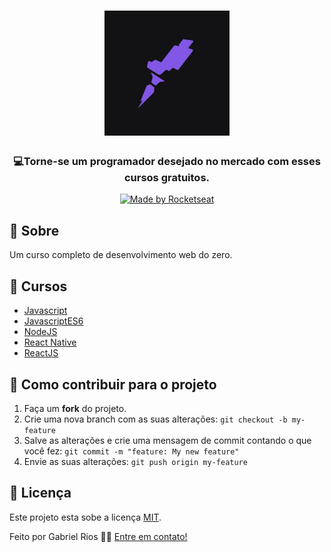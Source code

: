 <h1 align="center">
    <img alt="Starter" src="/.github/images/starter400.jpg"  widht="200px" height="200px" />
</h1>

<h3 align="center">
  💻<strong>Torne-se um programador desejado</strong> no mercado com esses cursos gratuitos.
</h3>

<p align="center">

  <a href="https://rocketseat.com.br">
    <img alt="Made by Rocketseat" src="https://img.shields.io/badge/made%20by-Rocketseat-%23F8952D">
  </a>
  
</p>


## :book: Sobre

Um curso completo de desenvolvimento web do zero.
 
 
## :open_file_folder: Cursos

- [Javascript](https://github.com/grioos/cursos-starter/tree/master/javascript)
- [JavascriptES6](https://github.com/grioos/cursos-starter/tree/master/javascriptes6)
- [NodeJS](https://github.com/grioos/cursos-starter/tree/master/nodejs)
- [React Native](https://github.com/grioos/cursos-starter/tree/master/react-native)
- [ReactJS](https://github.com/grioos/cursos-starter/tree/master/reactjs)


## :muscle: Como contribuir para o projeto

1. Faça um **fork** do projeto.
2. Crie uma nova branch com as suas alterações: `git checkout -b my-feature`
3. Salve as alterações e crie uma mensagem de commit contando o que você fez: `git commit -m "feature: My new feature"`
4. Envie as suas alterações: `git push origin my-feature`


## 📝 Licença

Este projeto esta sobe a licença [MIT](./LICENSE.md).

Feito por Gabriel Rios 👋🏻 [Entre em contato!](https://www.linkedin.com/in/grioos/)
